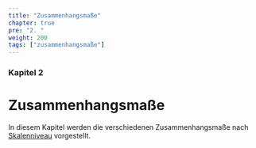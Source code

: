 ```yaml
---
title: "Zusammenhangsmaße"
chapter: true
pre: "2. "
weight: 200
tags: ["zusammenhangsmaße"]
---
```


### Kapitel  2

# Zusammenhangsmaße 

In diesem Kapitel werden die verschiedenen Zusammenhangsmaße nach [Skalenniveau](../glossar/skalenniveau/index.html) vorgestellt. 
